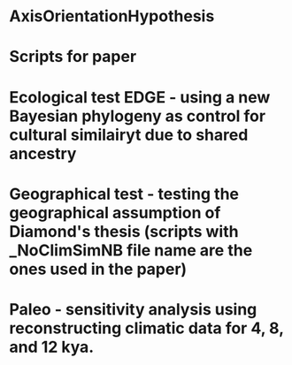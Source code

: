 # AxisOrientationHypothesis

# Scripts for paper
  # Ecological test EDGE - using a new Bayesian phylogeny as control for cultural similairyt due to shared ancestry
  # Geographical test - testing the geographical assumption of Diamond's thesis (scripts with _NoClimSimNB file name are the ones used in the paper)
  # Paleo - sensitivity analysis using reconstructing climatic data for 4, 8, and 12 kya.
